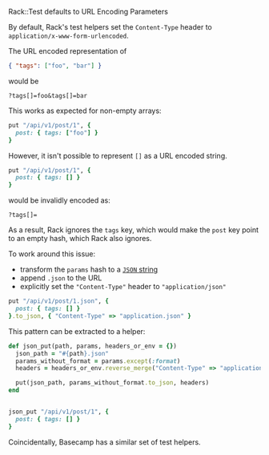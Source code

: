 Rack::Test defaults to URL Encoding Parameters

By default, Rack's test helpers set the `Content-Type` header to
`application/x-www-form-urlencoded`.

The URL encoded representation of

```json
{ "tags": ["foo", "bar"] }
```

would be

```
?tags[]=foo&tags[]=bar
```

This works as expected for non-empty arrays:

```ruby
put "/api/v1/post/1", {
  post: { tags: ["foo"] }
}
```

However, it isn't possible to represent `[]` as a URL encoded string.

```ruby
put "/api/v1/post/1", {
  post: { tags: [] }
}
```

would be invalidly encoded as:

```
?tags[]=
```

As a result, Rack ignores the `tags` key, which would make the `post` key point
to an empty hash, which Rack also ignores.

To work around this issue:

* transform the `params` hash to a [`JSON` string][rack-test]
* append `.json` to the URL
* explicitly set the `"Content-Type"` header to `"application/json"`

```ruby
put "/api/v1/post/1.json", {
  post: { tags: [] }
}.to_json, { "Content-Type" => "application.json" }
```

This pattern can be extracted to a helper:

```ruby
def json_put(path, params, headers_or_env = {})
  json_path = "#{path}.json"
  params_without_format = params.except(:format)
  headers = headers_or_env.reverse_merge("Content-Type" => "application/json")

  put(json_path, params_without_format.to_json, headers)
end


json_put "/api/v1/post/1", {
  post: { tags: [] }
}
```

Coincidentally, Basecamp has a similar set of test helpers.

[rack-test]: https://github.com/brynary/rack-test/blob/acdbee66fc765f15c2d3a1a372c368fe8ee0a49c/lib/rack/test.rb#L218-L228
